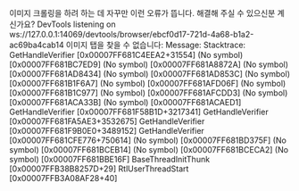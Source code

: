 이미지 크롤링을 하려 하는 데 자꾸만 이런 오류가 뜹니다. 해결해 주실 수 있으신분 계신가요?
DevTools listening on ws://127.0.0.1:14069/devtools/browser/ebcf0d17-721d-4a68-b1a2-ac69ba4cab14
이미지 탭을 찾을 수 없습니다: Message: 
Stacktrace:
        GetHandleVerifier [0x00007FF681C4EEA2+31554]
        (No symbol) [0x00007FF681BC7ED9]
        (No symbol) [0x00007FF681A8872A]
        (No symbol) [0x00007FF681AD8434]
        (No symbol) [0x00007FF681AD853C]
        (No symbol) [0x00007FF681B1F6A7]
        (No symbol) [0x00007FF681AFD06F]
        (No symbol) [0x00007FF681B1C977]
        (No symbol) [0x00007FF681AFCDD3]
        (No symbol) [0x00007FF681ACA33B]
        (No symbol) [0x00007FF681ACAED1]
        GetHandleVerifier [0x00007FF681F58B1D+3217341]
        GetHandleVerifier [0x00007FF681FA5AE3+3532675]
        GetHandleVerifier [0x00007FF681F9B0E0+3489152]
        GetHandleVerifier [0x00007FF681CFE776+750614]
        (No symbol) [0x00007FF681BD375F]
        (No symbol) [0x00007FF681BCEB14]
        (No symbol) [0x00007FF681BCECA2]
        (No symbol) [0x00007FF681BBE16F]
        BaseThreadInitThunk [0x00007FFB38B8257D+29]
        RtlUserThreadStart [0x00007FFB3A08AF28+40]
